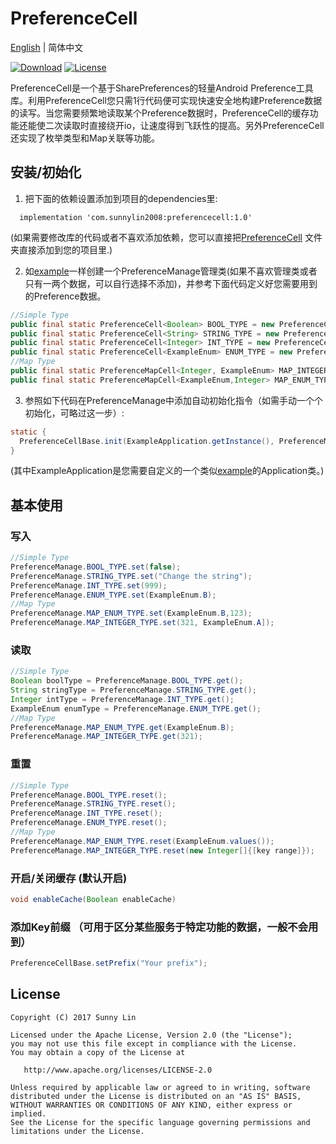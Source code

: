 # PreferenceCell 
[English](./README.md) | 简体中文

[![Download](https://img.shields.io/badge/Download-1.0-brightgreen)](https://bintray.com/beta/#/sunnylin/Maven/PreferenceCell?tab=overview)
[![License](https://img.shields.io/badge/License-Apache%202-brightgreen)](https://www.apache.org/licenses/LICENSE-2.0.html)

PreferenceCell是一个基于SharePreferences的轻量Android Preference工具库。利用PreferenceCell您只需1行代码便可实现快速安全地构建Preference数据的读写。当您需要频繁地读取某个Preference数据时，PreferenceCell的缓存功能还能使二次读取时直接绕开io，让速度得到飞跃性的提高。另外PreferenceCell还实现了枚举类型和Map关联等功能。

## 安装/初始化


1. 把下面的依赖设置添加到项目的dependencies里:
```
  implementation 'com.sunnylin2008:preferencecell:1.0'
```

  (如果需要修改库的代码或者不喜欢添加依赖，您可以直接把[PreferenceCell](https://github.com/SunnyLin2008/PreferenceCell/blob/master/preferencecell/src/main/java/com/sunnylin/preferencecell/) 文件夹直接添加到您的项目里.)

2. 如[example](https://github.com/SunnyLin2008/PreferenceCell/blob/master/sample/src/main/java/com/example/sunnylin/preferencecell/PreferenceManage.java)一样创建一个PreferenceManage管理类(如果不喜欢管理类或者只有一两个数据，可以自行选择不添加)，并参考下面代码定义好您需要用到的Preference数据。
```java
//Simple Type
public final static PreferenceCell<Boolean> BOOL_TYPE = new PreferenceCell<>(true); //a bool value preference 
public final static PreferenceCell<String> STRING_TYPE = new PreferenceCell<>(""); //a String value preference 
public final static PreferenceCell<Integer> INT_TYPE = new PreferenceCell<>(2); //a int value preference 
public final static PreferenceCell<ExampleEnum> ENUM_TYPE = new PreferenceCell<>(ExampleEnum.A); //a enum value that you declare and want to read and write to the preference.
//Map Type
public final static PreferenceMapCell<Integer, ExampleEnum> MAP_INTEGER_TYPE = new PreferenceMapCell<>(Integer.class, ExampleEnum.C); //a map enum value with int key preference 
public final static PreferenceMapCell<ExampleEnum,Integer> MAP_ENUM_TYPE = new PreferenceMapCell<>(ExampleEnum.class,0);//a map int value with enum key preference 
```
3. 参照如下代码在PreferenceManage中添加自动初始化指令（如需手动一个个初始化，可略过这一步）:
```java
static {
  PreferenceCellBase.init(ExampleApplication.getInstance(), PreferenceManage.class);
}
```
   (其中ExampleApplication是您需要自定义的一个类似[example](https://github.com/SunnyLin2008/PreferenceCell/blob/master/sample/src/main/java/com/example/sunnylin/preferencecell/ExampleApplication.java)的Application类。)

## 基本使用

### 写入
```java
//Simple Type
PreferenceManage.BOOL_TYPE.set(false);
PreferenceManage.STRING_TYPE.set("Change the string");
PreferenceManage.INT_TYPE.set(999);
PreferenceManage.ENUM_TYPE.set(ExampleEnum.B);
//Map Type
PreferenceManage.MAP_ENUM_TYPE.set(ExampleEnum.B,123);
PreferenceManage.MAP_INTEGER_TYPE.set(321, ExampleEnum.A]);
```
### 读取
```java
//Simple Type
Boolean boolType = PreferenceManage.BOOL_TYPE.get();
String stringType = PreferenceManage.STRING_TYPE.get();
Integer intType = PreferenceManage.INT_TYPE.get();
ExampleEnum enumType = PreferenceManage.ENUM_TYPE.get();
//Map Type
PreferenceManage.MAP_ENUM_TYPE.get(ExampleEnum.B);
PreferenceManage.MAP_INTEGER_TYPE.get(321);
 ```
 ### 重置
 ```java
 //Simple Type
 PreferenceManage.BOOL_TYPE.reset();
 PreferenceManage.STRING_TYPE.reset();
 PreferenceManage.INT_TYPE.reset();
 PreferenceManage.ENUM_TYPE.reset();
 //Map Type
 PreferenceManage.MAP_ENUM_TYPE.reset(ExampleEnum.values());
 PreferenceManage.MAP_INTEGER_TYPE.reset(new Integer[]{[key range]});
  ```
  ### 开启/关闭缓存 (默认开启)
  ```java
  void enableCache(Boolean enableCache)
  ```
 ### 添加Key前缀 （可用于区分某些服务于特定功能的数据，一般不会用到）
 ```java
 PreferenceCellBase.setPrefix("Your prefix");
 ```

## License

```
Copyright (C) 2017 Sunny Lin

Licensed under the Apache License, Version 2.0 (the "License");
you may not use this file except in compliance with the License.
You may obtain a copy of the License at

   http://www.apache.org/licenses/LICENSE-2.0

Unless required by applicable law or agreed to in writing, software
distributed under the License is distributed on an "AS IS" BASIS,
WITHOUT WARRANTIES OR CONDITIONS OF ANY KIND, either express or implied.
See the License for the specific language governing permissions and
limitations under the License.
```

